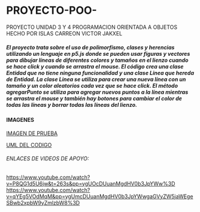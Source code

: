 # PROYECTO-POO-
PROYECTO UNIDAD 3 Y 4  PROGRAMACION ORIENTADA A OBJETOS HECHO POR ISLAS CARREON VICTOR JAKXEL
##### El proyecto trata sobre el uso de polimorfismo, clases y herencias utilizando un lenguaje en p5.js donde se pueden usar figuras y vectores para dibujar líneas de diferentes colores y tamaños en el lienzo cuando se hace click y cuando se arrastra el mouse. El código crea una clase Entidad que no tiene ninguna funcionalidad y una clase Linea que hereda de Entidad. La clase Linea se utiliza para crear una nueva línea con un tamaño y un color aleatorios cada vez que se hace click. El método agregarPunto se utiliza para agregar nuevos puntos a la línea mientras se arrastra el mouse y también hay botones para cambiar el color de todas las líneas y borrar todas las líneas del lienzo.
#### IMAGENES

[IMAGEN DE PRUEBA](https://github.com/Jakxel/PROYECTO-POO-#:~:text=Captura%20de%20Pantalla%202023%2D04%2D27%20a%20las%204.03.37%20p.m..png)

[UML DEL CODIGO](https://github.com/Jakxel/PROYECTO-POO-#:~:text=Captura%20de%20Pantalla%202023%2D04%2D27%20a%20las%203.45.00%20p.m..png)

###### ENLACES DE VIDEOS DE APOYO:
https://www.youtube.com/watch?v=P8QG1d5U6jw&t=263s&pp=ygUOcDUuanMgdHV0b3JpYWw%3D
https://www.youtube.com/watch?v=qYEg5VOdMqM&pp=ygUmcDUuanMgdHV0b3JpYWwgaGVyZW5jaWEgeSBwb2xpbW9yZmlzbW8%3D